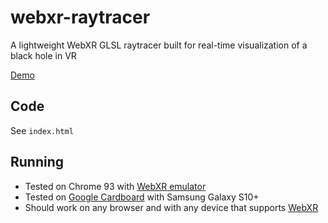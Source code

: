 # webxr-raytracer
A lightweight WebXR GLSL raytracer built for real-time visualization of a black hole in VR

[Demo](https://cerrno.github.io/webxr-raytracer/)

## Code
See `index.html`

## Running
- Tested on Chrome 93 with [WebXR emulator](https://chrome.google.com/webstore/detail/webxr-api-emulator/mjddjgeghkdijejnciaefnkjmkafnnje?hl=en)
- Tested on [Google Cardboard](https://arvr.google.com/cardboard/) with Samsung Galaxy S10+
- Should work on any browser and with any device that supports [WebXR](https://developer.mozilla.org/en-US/docs/Web/API/WebXR_Device_API)
